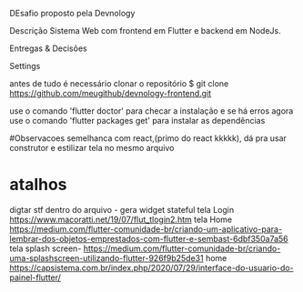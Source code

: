 DEsafio proposto pela Devnology

Descrição
Sistema Web com frontend em Flutter e backend em NodeJs.

Entregas & Decisões



Settings

antes de tudo é necessário clonar o repositório
$ git clone https://github.com/meugithub/devnology-frontend.git

use o comando 'flutter doctor' para checar a instalação e se há erros
agora use o comando 'flutter packages get' para instalar as dependências







#Observacoes
semelhanca com react,(primo do react kkkkk), dá pra usar construtor e estilizar tela no mesmo arquivo
# atalhos
digtar stf dentro do arquivo - gera widget stateful
tela Login
https://www.macoratti.net/19/07/flut_tlogin2.htm
tela Home
https://medium.com/flutter-comunidade-br/criando-um-aplicativo-para-lembrar-dos-objetos-emprestados-com-flutter-e-sembast-6dbf350a7a56
tela splash screen-
https://medium.com/flutter-comunidade-br/criando-uma-splashscreen-utilizando-flutter-926f9b25de31 
home 
https://capsistema.com.br/index.php/2020/07/29/interface-do-usuario-do-painel-flutter/